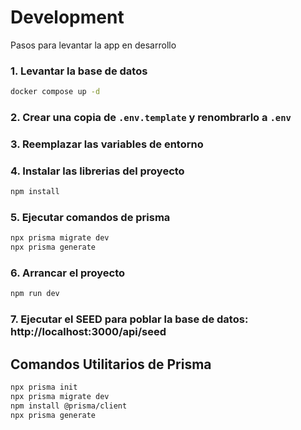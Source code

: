 # Development

Pasos para levantar la app en desarrollo

### 1. Levantar la base de datos

```sh
docker compose up -d
```

### 2. Crear una copia de `.env.template` y renombrarlo a `.env`

### 3. Reemplazar las variables de entorno

### 4. Instalar las librerias del proyecto

```sh
npm install
```

### 5. Ejecutar comandos de prisma

```sh
npx prisma migrate dev
npx prisma generate
```

### 6. Arrancar el proyecto

```sh
npm run dev
```

### 7. Ejecutar el SEED para poblar la base de datos: http://localhost:3000/api/seed

## Comandos Utilitarios de Prisma

```sh
npx prisma init
npx prisma migrate dev
npm install @prisma/client
npx prisma generate
```
